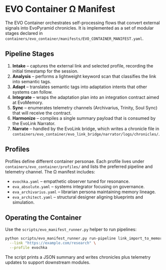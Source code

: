 # EVO Container Ω Manifest

The EVO Container orchestrates self-processing flows that convert external
signals into EvoPyramid chronicles. It is implemented as a set of modular
stages declared in `containers/evo_container/manifests/EVO_CONTAINER_MANIFEST.yaml`.

## Pipeline Stages

1. **Intake** – captures the external link and selected profile, recording the
   initial timestamp for the session.
2. **Analysis** – performs a lightweight keyword scan that classifies the link
   into semantic tags.
3. **Adapt** – translates semantic tags into adaptation intents that other
   systems can follow.
4. **Integrate** – wraps the adaptation plan into an integration contract aimed
   at EvoMemory.
5. **Sync** – enumerates telemetry channels (Archivarius, Trinity, Soul Sync)
   that will receive the contract.
6. **Harmonize** – compiles a single summary payload that is consumed by the
   EvoLink Narrator.
7. **Narrate** – handled by the EvoLink bridge, which writes a chronicle file in
   `containers/evo_container/evo_link_bridge/narrator/logs/chronicles/`.

## Profiles

Profiles define different container personae. Each profile lives under
`containers/evo_container/profiles/` and lists the preferred pipeline and
telemetry channel. The Ω manifest includes:

- `evochka.yaml` – empathetic observer tuned for resonance.
- `eva_absolute.yaml` – systems integrator focusing on governance.
- `eva_archivarius.yaml` – librarian persona maintaining memory lineage.
- `eva_architect.yaml` – structural designer aligning blueprints and simulation.

## Operating the Container

Use the `scripts/evo_manifest_runner.py` helper to run pipelines:

```bash
python scripts/evo_manifest_runner.py run-pipeline link_import_to_memory \
  --link "https://example.com/research" \
  --profile evochka
```

The script prints a JSON summary and writes chronicles plus telemetry updates to
support downstream modules.
